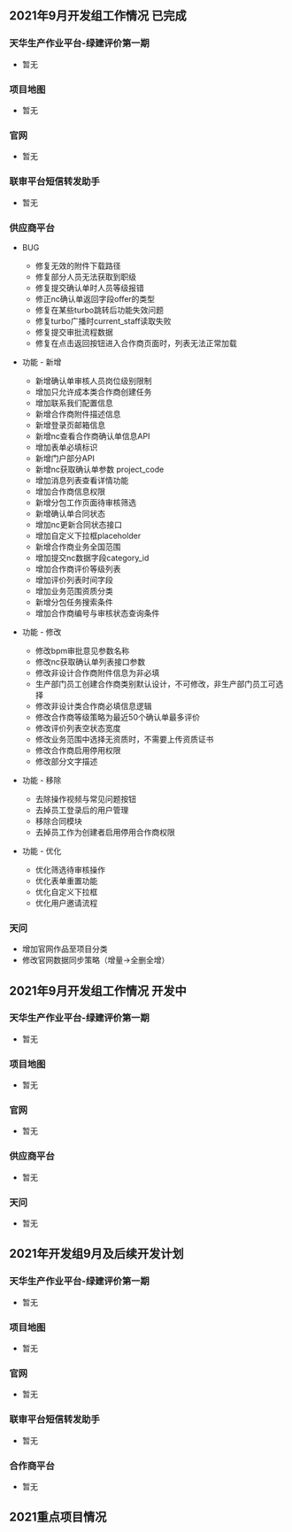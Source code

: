 ## 2021年9月开发组工作情况 已完成

### 天华生产作业平台-绿建评价第一期

- 暂无

### 项目地图

- 暂无

### 官网

- 暂无

### 联审平台短信转发助手

- 暂无

### 供应商平台

- BUG
  - 修复无效的附件下载路径
  - 修复部分人员无法获取到职级
  - 修复提交确认单时人员等级报错
  - 修正nc确认单返回字段offer的类型
  - 修复在某些turbo跳转后功能失效问题
  - 修复turbo广播时current_staff读取失败
  - 修复提交审批流程数据
  - 修复在点击返回按钮进入合作商页面时，列表无法正常加载

- 功能 - 新增
  - 新增确认单审核人员岗位级别限制
  - 增加只允许成本类合作商创建任务
  - 增加联系我们配置信息
  - 新增合作商附件描述信息
  - 新增登录页邮箱信息
  - 新增nc查看合作商确认单信息API
  - 增加表单必填标识
  - 新增门户部分API
  - 新增nc获取确认单参数 project_code
  - 增加消息列表查看详情功能
  - 增加合作商信息权限
  - 新增分包工作页面待审核筛选
  - 新增确认单合同状态
  - 增加nc更新合同状态接口
  - 增加自定义下拉框placeholder
  - 新增合作商业务全国范围
  - 增加提交nc数据字段category_id
  - 增加合作商评价等级列表
  - 增加评价列表时间字段
  - 增加业务范围资质分类
  - 新增分包任务搜索条件
  - 增加合作商编号与审核状态查询条件

- 功能 - 修改
  - 修改bpm审批意见参数名称
  - 修改nc获取确认单列表接口参数
  - 修改非设计合作商附件信息为非必填
  - 生产部门员工创建合作商类别默认设计，不可修改，非生产部门员工可选择
  - 修改非设计类合作商必填信息逻辑
  - 修改合作商等级策略为最近50个确认单最多评价
  - 修改评价列表空状态宽度
  - 修改业务范围中选择无资质时，不需要上传资质证书
  - 修改合作商启用停用权限
  - 修改部分文字描述

- 功能 - 移除
  - 去除操作视频与常见问题按钮
  - 去掉员工登录后的用户管理
  - 移除合同模块
  - 去掉员工作为创建者启用停用合作商权限

- 功能 - 优化
  - 优化筛选待审核操作
  - 优化表单重置功能
  - 优化自定义下拉框
  - 优化用户邀请流程

### 天问

- 增加官网作品至项目分类
- 修改官网数据同步策略（增量->全删全增）

## 2021年9月开发组工作情况 开发中

### 天华生产作业平台-绿建评价第一期

- 暂无

### 项目地图

- 暂无

### 官网

- 暂无

### 供应商平台

- 暂无

### 天问

- 暂无

## 2021年开发组9月及后续开发计划

### 天华生产作业平台-绿建评价第一期

- 暂无

### 项目地图

- 暂无

### 官网

- 暂无

### 联审平台短信转发助手

- 暂无

### 合作商平台

- 暂无

## 2021重点项目情况
